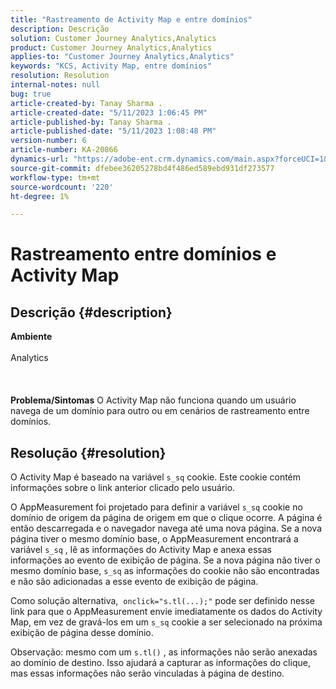 ```yaml
---
title: "Rastreamento de Activity Map e entre domínios"
description: Descrição
solution: Customer Journey Analytics,Analytics
product: Customer Journey Analytics,Analytics
applies-to: "Customer Journey Analytics,Analytics"
keywords: "KCS, Activity Map, entre domínios"
resolution: Resolution
internal-notes: null
bug: true
article-created-by: Tanay Sharma .
article-created-date: "5/11/2023 1:06:45 PM"
article-published-by: Tanay Sharma .
article-published-date: "5/11/2023 1:08:48 PM"
version-number: 6
article-number: KA-20866
dynamics-url: "https://adobe-ent.crm.dynamics.com/main.aspx?forceUCI=1&pagetype=entityrecord&etn=knowledgearticle&id=c9c012ab-fcef-ed11-8849-6045bd006079"
source-git-commit: dfebee36205278bd4f486ed589ebd931df273577
workflow-type: tm+mt
source-wordcount: '220'
ht-degree: 1%

---
```


# Rastreamento entre domínios e Activity Map

## Descrição {#description}

<b>Ambiente</b><br><br>Analytics<br><br> <br><br><b>Problema/Sintomas</b>
O Activity Map não funciona quando um usuário navega de um domínio para outro ou em cenários de rastreamento entre domínios.


## Resolução {#resolution}


O Activity Map é baseado na variável `s_sq` cookie. Este cookie contém informações sobre o link anterior clicado pelo usuário.

O AppMeasurement foi projetado para definir a variável `s_sq` cookie no domínio de origem da página de origem em que o clique ocorre. A página é então descarregada e o navegador navega até uma nova página. Se a nova página tiver o mesmo domínio base, o AppMeasurement encontrará a variável `s_sq` , lê as informações do Activity Map e anexa essas informações ao evento de exibição de página. Se a nova página não tiver o mesmo domínio base, `s_sq` as informações do cookie não são encontradas e não são adicionadas a esse evento de exibição de página.

Como solução alternativa,  `onclick="s.tl(...);"` pode ser definido nesse link para que o AppMeasurement envie imediatamente os dados do Activity Map, em vez de gravá-los em um `s_sq` cookie a ser selecionado na próxima exibição de página desse domínio.



Observação: mesmo com um `s.tl()` , as informações não serão anexadas ao domínio de destino. Isso ajudará a capturar as informações do clique, mas essas informações não serão vinculadas à página de destino.




